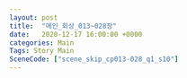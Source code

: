 ```yaml
---
layout: post
title:  "메인_회상_013~028장"
date:   2020-12-17 16:00:00 +0000
categories: Main
Tags: Story Main
SceneCode: ["scene_skip_cp013-028_q1_s10"]
---
```

